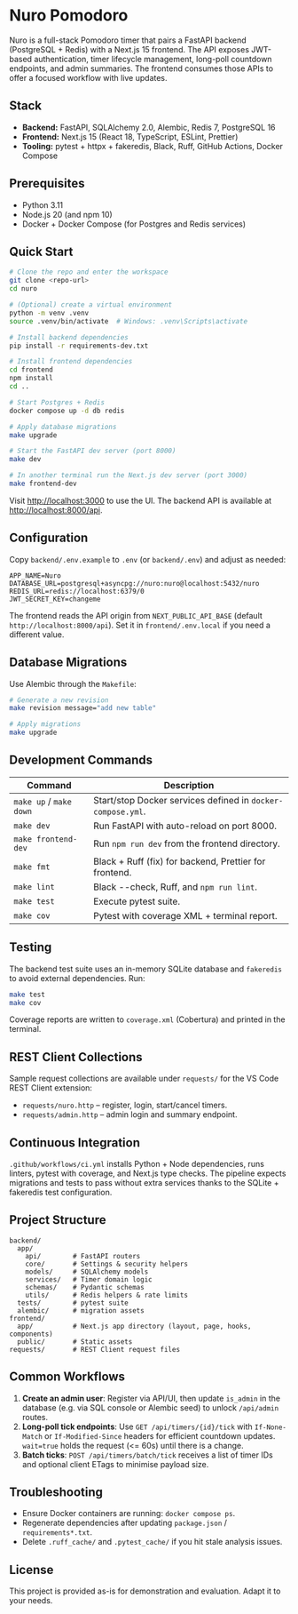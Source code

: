 ﻿# Nuro Pomodoro

Nuro is a full-stack Pomodoro timer that pairs a FastAPI backend (PostgreSQL + Redis) with a Next.js 15 frontend. The API exposes JWT-based authentication, timer lifecycle management, long-poll countdown endpoints, and admin summaries. The frontend consumes those APIs to offer a focused workflow with live updates.

## Stack

- **Backend:** FastAPI, SQLAlchemy 2.0, Alembic, Redis 7, PostgreSQL 16
- **Frontend:** Next.js 15 (React 18, TypeScript, ESLint, Prettier)
- **Tooling:** pytest + httpx + fakeredis, Black, Ruff, GitHub Actions, Docker Compose

## Prerequisites

- Python 3.11
- Node.js 20 (and npm 10)
- Docker + Docker Compose (for Postgres and Redis services)

## Quick Start

```bash
# Clone the repo and enter the workspace
git clone <repo-url>
cd nuro

# (Optional) create a virtual environment
python -m venv .venv
source .venv/bin/activate  # Windows: .venv\Scripts\activate

# Install backend dependencies
pip install -r requirements-dev.txt

# Install frontend dependencies
cd frontend
npm install
cd ..

# Start Postgres + Redis
docker compose up -d db redis

# Apply database migrations
make upgrade

# Start the FastAPI dev server (port 8000)
make dev

# In another terminal run the Next.js dev server (port 3000)
make frontend-dev
```

Visit [http://localhost:3000](http://localhost:3000) to use the UI. The backend API is available at [http://localhost:8000/api](http://localhost:8000/api).

## Configuration

Copy `backend/.env.example` to `.env` (or `backend/.env`) and adjust as needed:

```
APP_NAME=Nuro
DATABASE_URL=postgresql+asyncpg://nuro:nuro@localhost:5432/nuro
REDIS_URL=redis://localhost:6379/0
JWT_SECRET_KEY=changeme
```

The frontend reads the API origin from `NEXT_PUBLIC_API_BASE` (default `http://localhost:8000/api`). Set it in `frontend/.env.local` if you need a different value.

## Database Migrations

Use Alembic through the `Makefile`:

```bash
# Generate a new revision
make revision message="add new table"

# Apply migrations
make upgrade
```

## Development Commands

| Command | Description |
| --- | --- |
| `make up` / `make down` | Start/stop Docker services defined in `docker-compose.yml`. |
| `make dev` | Run FastAPI with auto-reload on port 8000. |
| `make frontend-dev` | Run `npm run dev` from the frontend directory. |
| `make fmt` | Black + Ruff (fix) for backend, Prettier for frontend. |
| `make lint` | Black --check, Ruff, and `npm run lint`. |
| `make test` | Execute pytest suite. |
| `make cov` | Pytest with coverage XML + terminal report. |

## Testing

The backend test suite uses an in-memory SQLite database and `fakeredis` to avoid external dependencies. Run:

```bash
make test
make cov
```

Coverage reports are written to `coverage.xml` (Cobertura) and printed in the terminal.

## REST Client Collections

Sample request collections are available under `requests/` for the VS Code REST Client extension:

- `requests/nuro.http` – register, login, start/cancel timers.
- `requests/admin.http` – admin login and summary endpoint.

## Continuous Integration

`.github/workflows/ci.yml` installs Python + Node dependencies, runs linters, pytest with coverage, and Next.js type checks. The pipeline expects migrations and tests to pass without extra services thanks to the SQLite + fakeredis test configuration.

## Project Structure

```
backend/
  app/
    api/        # FastAPI routers
    core/       # Settings & security helpers
    models/     # SQLAlchemy models
    services/   # Timer domain logic
    schemas/    # Pydantic schemas
    utils/      # Redis helpers & rate limits
  tests/        # pytest suite
  alembic/      # migration assets
frontend/
  app/          # Next.js app directory (layout, page, hooks, components)
  public/       # Static assets
requests/       # REST Client request files
```

## Common Workflows

1. **Create an admin user**: Register via API/UI, then update `is_admin` in the database (e.g. via SQL console or Alembic seed) to unlock `/api/admin` routes.
2. **Long-poll tick endpoints**: Use `GET /api/timers/{id}/tick` with `If-None-Match` or `If-Modified-Since` headers for efficient countdown updates. `wait=true` holds the request (<= 60s) until there is a change.
3. **Batch ticks**: `POST /api/timers/batch/tick` receives a list of timer IDs and optional client ETags to minimise payload size.

## Troubleshooting

- Ensure Docker containers are running: `docker compose ps`.
- Regenerate dependencies after updating `package.json` / `requirements*.txt`.
- Delete `.ruff_cache/` and `.pytest_cache/` if you hit stale analysis issues.

## License

This project is provided as-is for demonstration and evaluation. Adapt it to your needs.
